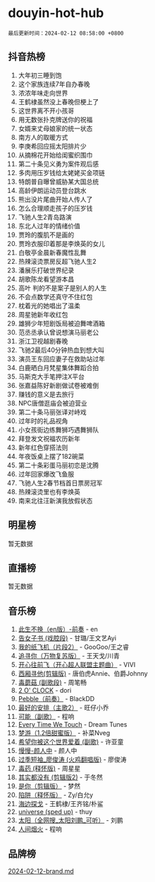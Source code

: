 # douyin-hot-hub

`最后更新时间：2024-02-12 08:58:00 +0800`

## 抖音热榜

1. 大年初三睡到饱
1. 这个家族连续7年自办春晚
1. 浓浓年味走向世界
1. 王鹤棣虽然没上春晚但梗上了
1. 这世界离不开小孩哥
1. 用无数张扑克牌送你的祝福
1. 女婿来丈母娘家的统一状态
1. 南方人的取暖方式
1. 李庚希回应摇太阳排片少
1. 从摘棉花开始给闺蜜织围巾
1. 第二十条见义勇为案件观后感
1. 多肉用压岁钱给太姥姥买金项链
1. 特朗普自曝曾威胁某大国总统
1. 高龄伊朗运动员登台跳水
1. 熊出没片尾曲开始人传人了
1. 怎么合理顺走孩子的压岁钱
1. 飞驰人生2青岛路演
1. 东北人过年的情绪价值
1. 贾玲的腹肌不是画的
1. 贾玲衣服印着那是李焕英的女儿
1. 白敬亭金晨新春魔性乱舞
1. 热辣滚烫票房反超飞驰人生2
1. 潘展乐打破世界纪录
1. 胡歌陈龙看望游本昌
1. 高叶 判的不是案子是别人的人生
1. 不会点数学还真守不住红包
1. 枕着光的她唱出了温柔
1. 周星驰新年收红包
1. 雄狮少年短剧饭局被迫舞啤酒箱
1. 范丞丞承认曾说想演马丽老公
1. 浙江卫视越剧春晚
1. 飞驰2最后40分钟热血到想大叫
1. 演员王东回应妻子在救助站过年
1. 白鹿晒白月梵星集体舞蹈合拍
1. 马斯克大手笔押注X平台
1. 张嘉益陈好新剧做试卷被难倒
1. 赚钱的意义是去旅行
1. NPC唐僧逛庙会被迫营业
1. 第二十条马丽张译对峙戏
1. 过年时的礼品视角
1. 小女孩街边练舞狮巧遇舞狮队
1. 拜登发文祝福农历新年
1. 新年红色穿搭法则
1. 年夜饭桌上摆了182碗菜
1. 第二十条彩蛋马丽初恋是沈腾
1. 过年回家爆改飞鱼服
1. 飞驰人生2春节档首日票房冠军
1. 热辣滚烫里也有李焕英
1. 南来北往汪新演我放假状态

## 明星榜

暂无数据

## 直播榜

暂无数据

## 音乐榜

1. [此生不换（en版）-前奏](https://sf6-cdn-tos.douyinstatic.com/obj/tos-cn-ve-2774/oMDvUGwhKrKYDEqXiMYEwxZqBWIJFA92CiLAO) - en
1. [告女子书 (戏腔段)](https://sf6-cdn-tos.douyinstatic.com/obj/tos-cn-ve-2774/osCCzFxWgstBDi92ZfBB4ht7gQENBmQMAl0eI6) - 甘璐/王文艺Ayi
1. [我的纸飞机（片段2）](https://sf5-hl-cdn-tos.douyinstatic.com/obj/tos-cn-ve-2774/oM2ZrKcg2CD5AeRB2gkeXOFB1IxAGJdZPazYHf) - GooGoo/王之睿
1. [追寻你（万物复苏版）](https://sf3-cdn-tos.douyinstatic.com/obj/tos-cn-ve-2774/oYeAZJsbjIDit9APmBg8u6uDUQnHmoCf3gbo74) - 王天戈/川青
1. [开心往前飞（开心超人联盟主题曲）](https://sf5-hl-cdn-tos.douyinstatic.com/obj/tos-cn-ve-2774/9d8fb7c82cf1421fb93a9fe925275e0a) - VIVI
1. [西厢寻他(剪辑版)](https://sf5-hl-cdn-tos.douyinstatic.com/obj/tos-cn-ve-2774/oUsAVfAQKlRNxEv5qxvIB8o5qmIWUcXbzJKJhw) - 唐伯虎Annie、伯爵Johnny
1. [毒蘑菇 (副歌段)](https://sf6-cdn-tos.douyinstatic.com/obj/tos-cn-ve-2774/ocDEUsfdLjxnlFXtfogBCiQCEqYB7QZgZ8VViM) - 周笔畅
1. [2 O' CLOCK](https://sf5-hl-cdn-tos.douyinstatic.com/obj/tos-cn-ve-2774/oIUBICeqlYQHTigCBOnCMlwBZJkgiBjt1oDfbg) - dori
1. [Pebble（前奏）](https://sf3-cdn-tos.douyinstatic.com/obj/tos-cn-ve-2774/5e6913036e674b34b92df6abd1361f00) - BlackDD
1. [最好的安排（主歌2）](https://sf3-cdn-tos.douyinstatic.com/obj/tos-cn-ve-2774/oMMZX1DuHpMwgoDztBmZswgQnbCeeANZxBHkFY) - 旺仔小乔
1. [可能（副歌）](https://sf3-cdn-tos.douyinstatic.com/obj/tos-cn-ve-2774/cde1731888894259b333569393c2fb51) - 程响
1. [Every Time We Touch](https://sf6-cdn-tos.douyinstatic.com/obj/tos-cn-ve-2774/ogN6lUKQeBBfEVhIOMikG1CcJjugxk1tztZyhP) - Dream Tunes
1. [梦游（1.2倍甜蜜版）](https://sf6-cdn-tos.douyinstatic.com/obj/tos-cn-ve-2774/o4gyAUm8hwufoEABmwVIiQtHsFuGzAEEWtNMzo) - 补菜Nveg
1. [希望你被这个世界爱着 (副歌)](https://sf5-hl-cdn-tos.douyinstatic.com/obj/tos-cn-ve-2774/oUHCmWQfZlE3QQBKBeD8rCFLpJzPgCpImhsxMt) - 许亚童
1. [慢慢-颜人中](https://sf5-hl-cdn-tos.douyinstatic.com/obj/tos-cn-ve-2774/ocjHNfBXdBxQNC8ZGAeoLMFTUgtBg8bkExunDC) - 颜人中
1. [过季短袖_廖俊涛 (火鸡翻唱版)](https://sf6-cdn-tos.douyinstatic.com/obj/tos-cn-ve-2774/ogQVJl0tRBKxQgZji7YClFEBrVDeHpPTWfCZbQ) - 廖俊涛
1. [毒药 (释怀版)](https://sf5-hl-cdn-tos.douyinstatic.com/obj/tos-cn-ve-2774/oYILMEAzspdZBIzy4frJNB8ZHPHWAhiwowd4Ad) - 周星星
1. [其实都没有 (剪辑版2)](https://sf5-hl-cdn-tos.douyinstatic.com/obj/tos-cn-ve-2774/oEBNQenHZtBhxYjGgUDQk0BCHTigQafgFlbQ7k) - 于冬然
1. [是你（剪辑版）](https://sf5-hl-cdn-tos.douyinstatic.com/obj/tos-cn-ve-2774/46019dae783c4c969944217fe1cfafc4) - 梦然
1. [陷阱（释怀版）](https://sf3-cdn-tos.douyinstatic.com/obj/tos-cn-ve-2774/oE8C21LeZrzKLDFfQYgMzx4GAIHageG5IzayY7) - Zy/白允y
1. [海边探戈](https://sf6-cdn-tos.douyinstatic.com/obj/tos-cn-ve-2774/os9gE0VQCGqt6VQkZDyBBYvfSDY0QFe3vVmubn) - 王鹤棣/王齐铭/朴鲨
1. [universe (sped up)](https://sf5-hl-cdn-tos.douyinstatic.com/obj/tos-cn-ve-2774/oIQnurQLDCsdYeegkM4CKuVb23MZBXtX6QB8bv) - thuy
1. [太阳（全网搜_太阳刘鹏_可听）](https://sf6-cdn-tos.douyinstatic.com/obj/tos-cn-ve-2774/ogWbyIQnlBFImVbeDocRdCIYtBHlbJXgfZMvgz) - 刘鹏
1. [人间烟火](https://sf3-cdn-tos.douyinstatic.com/obj/tos-cn-ve-2774/947983139f35446684610238bba8e7a9) - 程响

## 品牌榜

[2024-02-12-brand.md](2024-02-12-brand.md)
